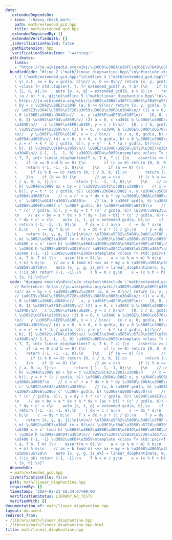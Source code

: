 ```yaml
---
data:
  _extendedDependsOn:
  - icon: ':heavy_check_mark:'
    path: math/extended_gcd.hpp
    title: math/extended_gcd.hpp
  _extendedRequiredBy: []
  _extendedVerifiedWith: []
  _isVerificationFailed: false
  _pathExtension: hpp
  _verificationStatusIcon: ':warning:'
  attributes:
    links:
    - "https://ja.wikipedia.org/wiki/\u30D9\u30BA\u30FC\u306E\u7B49\u5F0F"
  bundledCode: "#line 2 \"math/linear_diophantine.hpp\"\n\n#include <tuple>\n#line\
    \ 2 \"math/extended_gcd.hpp\"\n\n#line 4 \"math/extended_gcd.hpp\"\n// find (x,\
    \ y) s.t. ax + by = gcd(a, b)\n// a, b >= 0\n// return {x, y, gcd(a, b)}\ntemplate\
    \ <class T> std::tuple<T, T, T> extended_gcd(T a, T b) {\n    if (b == 0) return\
    \ {1, 0, a};\n    auto [y, x, g] = extended_gcd(b, a % b);\n    return {x, y -\
    \ (a / b) * x, g};\n}\n#line 5 \"math/linear_diophantine.hpp\"\n\n// Reference:\
    \ https://ja.wikipedia.org/wiki/\u30D9\u30BA\u30FC\u306E\u7B49\u5F0F\n// ax +\
    \ by = c \u3092\u89E3\u304F (a, b >= 0)\n// return {x, y, gcd(a, b), has_solution}\n\
    // \u89E3\u304C\u5B58\u5728\u3059\u308B\u3068\u304D\n// (1) a = 0, b = 0, c =\
    \ 0 \u306E\u3068\u304D\n//   x, y \u306F\u4EFB\u610F\n//   {0, 0, gcd(a, b) =\
    \ 0, 1} \u3092\u8FD4\u3059\n// (2) a = 0, c \u304C b \u306E\u500D\u6570\u306E\u3068\
    \u304D\n//   x \u306F\u4EFB\u610F, y = c / b\n//   {0, c / b, gcd(a, b) = b, 1}\
    \ \u3092\u8FD4\u3059\n// (3) b = 0, c \u304C a \u306E\u500D\u6570\u306E\u3068\u304D\
    \n//   y \u306F\u4EFB\u610F, x = c / b\n//   {c / a, 0, gcd(a, b) = a, 1} \u3092\
    \u8FD4\u3059\n// (4) a > 0, b > 0, c % gcd(a, b) = 0 \u306E\u3068\u304D\n//  \
    \ x = x' + k * (b / gcd(a, b)), y = y' - k * (a / gcd(a, b))\n//   {x', y', gcd(a,\
    \ b), 1} \u3092\u8FD4\u3059\n// \u89E3\u304C\u5B58\u5728\u3057\u306A\u3044\u3068\
    \u304D\n// {-1, -1, -1, 0} \u3092\u8FD4\u3059\ntemplate <class T> std::tuple<T,\
    \ T, T, int> linear_diophantine(T a, T b, T c) {\n    assert(a >= 0 and b >= 0);\n\
    \    if (a == 0 and b == 0) {\n        if (c == 0) return {0, 0, 0, 1};\n    \
    \    return {-1, -1, -1, 0};\n    }\n    if (a == 0) {\n        // by = c\n  \
    \      if (c % b == 0) return {0, c / b, b, 1};\n        return {-1, -1, -1, 0};\n\
    \    }\n    if (b == 0) {\n        // ax = c\n        if (c % a == 0) return {c\
    \ / a, 0, a, 1};\n        return {-1, -1, -1, 0};\n    }\n    // as + bt = gcd(a,\
    \ b) \u304B\u3089 ax + by = c \u3092\u6C42\u3081\u308B\n    // x = s * (c / gcd(a,\
    \ b)), y = t * (c / gcd(a, b)) \u3088\u308A\u3082 x, y \u304C\u5C0F\u3055\u304F\
    \u306A\u308B?\n    // c = c' + a * dx + b * dy \u3068\u306A\u308B\u3088\u3046\u306B\
    \ c' \u3092\u6C42\u3081\u308B\n    // (a, b \u306F gcd(a, b) \u306E\u500D\u6570\
    \u306A\u306E\u3067 c' \u306F gcd(a, b) \u306E\u500D\u6570)\n    // x = dx + s\
    \ * (c' / gcd(a, b)), y = dy + t * (c' / gcd(a, b)) \u304C\u89E3\u3068\u306A\u308B\
    \n    // ax + by = a * dx + b * dy + (as + bt) * (c' / gcd(a, b)) = a * dx + b\
    \ * dy + c' = c\n    auto [s, t, g] = extended_gcd(a, b);\n    if (c % g != 0)\
    \ return {-1, -1, -1, 0};\n    T dx = c / a;\n    c -= dx * a;\n    T dy = c /\
    \ b;\n    c -= dy * b;\n    T x = dx + s * (c / g);\n    T y = dy + t * (c / g);\n\
    \    return {x, y, g, 1};\n}\n\n// \u7DDA\u5F62\u5408\u540C\u5F0F ax = b (mod\
    \ m) \u3092\u89E3\u304F (m > 0)\n// \u89E3\u304C\u5B58\u5728\u3059\u308B\u5834\
    \u5408 x = x' (mod h) \u3068\u306A\u308B\u3068\u304D\u306E\u6700\u5C0F\u306E x'\
    \ \u3068 h \u3092\u8FD4\u3059\n// \u89E3\u304C\u5B58\u5728\u3057\u306A\u3044\u5834\
    \u5408 {-1, -1} \u3092\u8FD4\u3059\ntemplate <class T> std::pair<T, T> linear_congruence(T\
    \ a, T b, T m) {\n    assert(m > 0);\n    a = (a % m + m) % m;\n    b = (b % m\
    \ + m) % m;\n    // ax = b (mod m) <=> ax + my = b \u3068\u306A\u308B (x, y) \u304C\
    \u5B58\u5728\n    auto [x, y, g, is_ok] = linear_diophantine(a, m, b);\n    if\
    \ (!is_ok) return {-1, -1};\n    T h = m / g;\n    x = (x % h + h) % h;\n    return\
    \ {x, h};\n}\n"
  code: "#pragma once\n\n#include <tuple>\n#include \"math/extended_gcd.hpp\"\n\n\
    // Reference: https://ja.wikipedia.org/wiki/\u30D9\u30BA\u30FC\u306E\u7B49\u5F0F\
    \n// ax + by = c \u3092\u89E3\u304F (a, b >= 0)\n// return {x, y, gcd(a, b), has_solution}\n\
    // \u89E3\u304C\u5B58\u5728\u3059\u308B\u3068\u304D\n// (1) a = 0, b = 0, c =\
    \ 0 \u306E\u3068\u304D\n//   x, y \u306F\u4EFB\u610F\n//   {0, 0, gcd(a, b) =\
    \ 0, 1} \u3092\u8FD4\u3059\n// (2) a = 0, c \u304C b \u306E\u500D\u6570\u306E\u3068\
    \u304D\n//   x \u306F\u4EFB\u610F, y = c / b\n//   {0, c / b, gcd(a, b) = b, 1}\
    \ \u3092\u8FD4\u3059\n// (3) b = 0, c \u304C a \u306E\u500D\u6570\u306E\u3068\u304D\
    \n//   y \u306F\u4EFB\u610F, x = c / b\n//   {c / a, 0, gcd(a, b) = a, 1} \u3092\
    \u8FD4\u3059\n// (4) a > 0, b > 0, c % gcd(a, b) = 0 \u306E\u3068\u304D\n//  \
    \ x = x' + k * (b / gcd(a, b)), y = y' - k * (a / gcd(a, b))\n//   {x', y', gcd(a,\
    \ b), 1} \u3092\u8FD4\u3059\n// \u89E3\u304C\u5B58\u5728\u3057\u306A\u3044\u3068\
    \u304D\n// {-1, -1, -1, 0} \u3092\u8FD4\u3059\ntemplate <class T> std::tuple<T,\
    \ T, T, int> linear_diophantine(T a, T b, T c) {\n    assert(a >= 0 and b >= 0);\n\
    \    if (a == 0 and b == 0) {\n        if (c == 0) return {0, 0, 0, 1};\n    \
    \    return {-1, -1, -1, 0};\n    }\n    if (a == 0) {\n        // by = c\n  \
    \      if (c % b == 0) return {0, c / b, b, 1};\n        return {-1, -1, -1, 0};\n\
    \    }\n    if (b == 0) {\n        // ax = c\n        if (c % a == 0) return {c\
    \ / a, 0, a, 1};\n        return {-1, -1, -1, 0};\n    }\n    // as + bt = gcd(a,\
    \ b) \u304B\u3089 ax + by = c \u3092\u6C42\u3081\u308B\n    // x = s * (c / gcd(a,\
    \ b)), y = t * (c / gcd(a, b)) \u3088\u308A\u3082 x, y \u304C\u5C0F\u3055\u304F\
    \u306A\u308B?\n    // c = c' + a * dx + b * dy \u3068\u306A\u308B\u3088\u3046\u306B\
    \ c' \u3092\u6C42\u3081\u308B\n    // (a, b \u306F gcd(a, b) \u306E\u500D\u6570\
    \u306A\u306E\u3067 c' \u306F gcd(a, b) \u306E\u500D\u6570)\n    // x = dx + s\
    \ * (c' / gcd(a, b)), y = dy + t * (c' / gcd(a, b)) \u304C\u89E3\u3068\u306A\u308B\
    \n    // ax + by = a * dx + b * dy + (as + bt) * (c' / gcd(a, b)) = a * dx + b\
    \ * dy + c' = c\n    auto [s, t, g] = extended_gcd(a, b);\n    if (c % g != 0)\
    \ return {-1, -1, -1, 0};\n    T dx = c / a;\n    c -= dx * a;\n    T dy = c /\
    \ b;\n    c -= dy * b;\n    T x = dx + s * (c / g);\n    T y = dy + t * (c / g);\n\
    \    return {x, y, g, 1};\n}\n\n// \u7DDA\u5F62\u5408\u540C\u5F0F ax = b (mod\
    \ m) \u3092\u89E3\u304F (m > 0)\n// \u89E3\u304C\u5B58\u5728\u3059\u308B\u5834\
    \u5408 x = x' (mod h) \u3068\u306A\u308B\u3068\u304D\u306E\u6700\u5C0F\u306E x'\
    \ \u3068 h \u3092\u8FD4\u3059\n// \u89E3\u304C\u5B58\u5728\u3057\u306A\u3044\u5834\
    \u5408 {-1, -1} \u3092\u8FD4\u3059\ntemplate <class T> std::pair<T, T> linear_congruence(T\
    \ a, T b, T m) {\n    assert(m > 0);\n    a = (a % m + m) % m;\n    b = (b % m\
    \ + m) % m;\n    // ax = b (mod m) <=> ax + my = b \u3068\u306A\u308B (x, y) \u304C\
    \u5B58\u5728\n    auto [x, y, g, is_ok] = linear_diophantine(a, m, b);\n    if\
    \ (!is_ok) return {-1, -1};\n    T h = m / g;\n    x = (x % h + h) % h;\n    return\
    \ {x, h};\n}"
  dependsOn:
  - math/extended_gcd.hpp
  isVerificationFile: false
  path: math/linear_diophantine.hpp
  requiredBy: []
  timestamp: '2024-02-23 10:34:07+09:00'
  verificationStatus: LIBRARY_NO_TESTS
  verifiedWith: []
documentation_of: math/linear_diophantine.hpp
layout: document
redirect_from:
- /library/math/linear_diophantine.hpp
- /library/math/linear_diophantine.hpp.html
title: math/linear_diophantine.hpp
---
```

